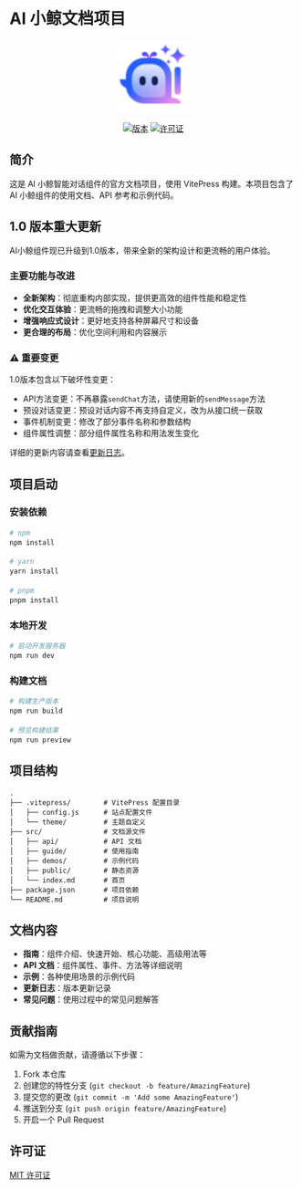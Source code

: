# AI 小鲸文档项目

<p align="center">
  <img src="./docs/public/ai-logo.svg" alt="AI 小鲸" width="128" height="128">
</p>

<p align="center">
  <a href="https://github.com/blueking/ai-blueking"><img src="https://img.shields.io/badge/版本-1.0.0--beta.13-blue" alt="版本"></a>
  <a href="./LICENSE"><img src="https://img.shields.io/badge/许可证-MIT-green" alt="许可证"></a>
</p>

## 简介

这是 AI 小鲸智能对话组件的官方文档项目，使用 VitePress 构建。本项目包含了 AI 小鲸组件的使用文档、API 参考和示例代码。

## 1.0 版本重大更新

AI小鲸组件现已升级到1.0版本，带来全新的架构设计和更流畅的用户体验。

### 主要功能与改进

- **全新架构**：彻底重构内部实现，提供更高效的组件性能和稳定性
- **优化交互体验**：更流畅的拖拽和调整大小功能
- **增强响应式设计**：更好地支持各种屏幕尺寸和设备
- **更合理的布局**：优化空间利用和内容展示

### ⚠️ 重要变更

1.0版本包含以下破坏性变更：

- API方法变更：不再暴露`sendChat`方法，请使用新的`sendMessage`方法
- 预设对话变更：预设对话内容不再支持自定义，改为从接口统一获取
- 事件机制变更：修改了部分事件名称和参数结构
- 组件属性调整：部分组件属性名称和用法发生变化

详细的更新内容请查看[更新日志](./docs/changelog.md)。

## 项目启动

### 安装依赖

```bash
# npm
npm install

# yarn
yarn install

# pnpm
pnpm install
```

### 本地开发

```bash
# 启动开发服务器
npm run dev
```

### 构建文档

```bash
# 构建生产版本
npm run build

# 预览构建结果
npm run preview
```

## 项目结构

```
.
├── .vitepress/        # VitePress 配置目录
│   ├── config.js      # 站点配置文件
│   └── theme/         # 主题自定义
├── src/               # 文档源文件
│   ├── api/           # API 文档
│   ├── guide/         # 使用指南
│   ├── demos/         # 示例代码
│   ├── public/        # 静态资源
│   └── index.md       # 首页
├── package.json       # 项目依赖
└── README.md          # 项目说明
```

## 文档内容

- **指南**：组件介绍、快速开始、核心功能、高级用法等
- **API 文档**：组件属性、事件、方法等详细说明
- **示例**：各种使用场景的示例代码
- **更新日志**：版本更新记录
- **常见问题**：使用过程中的常见问题解答

## 贡献指南

如需为文档做贡献，请遵循以下步骤：

1. Fork 本仓库
2. 创建您的特性分支 (`git checkout -b feature/AmazingFeature`)
3. 提交您的更改 (`git commit -m 'Add some AmazingFeature'`)
4. 推送到分支 (`git push origin feature/AmazingFeature`)
5. 开启一个 Pull Request

## 许可证

[MIT 许可证](../../../LICENSE.txt) 